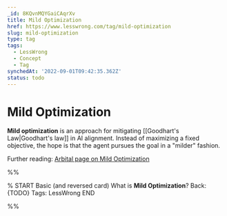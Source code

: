 ```yaml
---
_id: 8KQvnMQYGaiCAqrXv
title: Mild Optimization
href: https://www.lesswrong.com/tag/mild-optimization
slug: mild-optimization
type: tag
tags:
  - LessWrong
  - Concept
  - Tag
synchedAt: '2022-09-01T09:42:35.362Z'
status: todo
---
```


# Mild Optimization

**Mild optimization** is an approach for mitigating [[Goodhart's Law|Goodhart's law]] in AI alignment. Instead of maximizing a fixed objective, the hope is that the agent pursues the goal in a "milder" fashion.

Further reading: [Arbital page on Mild Optimization](https://arbital.greaterwrong.com/p/soft_optimizer?l=2r8)


%%

% START
Basic (and reversed card)
What is **Mild Optimization**?
Back: {TODO}
Tags: LessWrong
END
<!--ID: 1663157030249-->


%%
	
